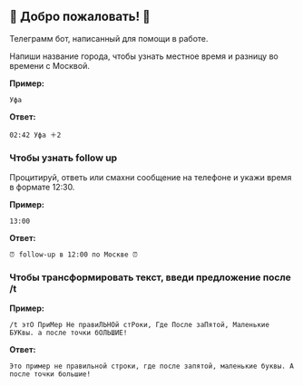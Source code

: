 ## 🤗 Добро пожаловать! 🤗

Телеграмм бот, написанный для помощи в работе. 


Напиши название города, чтобы узнать местное время и разницу во времени с Москвой.

**Пример:**

```
Уфа
```

**Ответ:**

```
02:42 Уфа ＋2
```

### Чтобы узнать follow up

Процитируй, ответь или смахни сообщение на телефоне и укажи время в формате 12:30.

**Пример:**

```
13:00
```

**Ответ:**

```
⏰ follow-up в 12:00 по Москве ⏰
```

### Чтобы трансформировать текст, введи предложение после /t

**Пример:**

```
/t этО ПриМер Не правиЛЬНОй стРоки, Где После заПятой, Маленькие БУКвы. а после точки бОЛЬШИЕ!
```

**Ответ:**

```
Это пример не правильной строки, где после запятой, маленькие буквы. А после точки большие!
```

